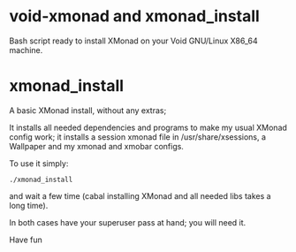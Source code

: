 # void-xmonad and xmonad_install

Bash script ready to install XMonad on your Void GNU/Linux X86_64 machine.

# xmonad_install

A basic XMonad install, without any extras;

It installs all needed dependencies and programs to make my usual XMonad config work;
it installs a session xmonad file in /usr/share/xsessions, a Wallpaper and my xmonad and xmobar configs.

To use it simply:

```
./xmonad_install
```

and wait a few time (cabal installing XMonad and all needed libs takes a long time).

In both cases have your superuser pass at hand; you will need it.

Have fun
